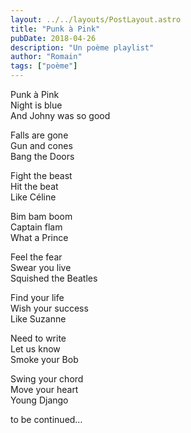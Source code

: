```yaml
---
layout: ../../layouts/PostLayout.astro
title: "Punk à Pink"
pubDate: 2018-04-26
description: "Un poème playlist"
author: "Romain"
tags: ["poème"]
---
```


Punk à Pink \
Night is blue \
And Johny was so good

Falls are gone \
Gun and cones \
Bang the Doors

Fight the beast \
Hit the beat \
Like Céline

Bim bam boom \
Captain flam \
What a Prince

Feel the fear \
Swear you live \
Squished the Beatles

Find your life \
Wish your success \
Like Suzanne

Need to write \
Let us know \
Smoke your Bob

Swing your chord \
Move your heart \
Young Django

to be continued…
